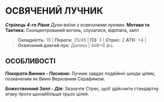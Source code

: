 ﻿# ОСВЯЧЕНИЙ ЛУЧНИК

***Стрілець 4-го Рівня***
*Духи-воїни з освяченими луками.*
**Мотиви та Тактика:** Сконцентрований вогонь, слухатися, відплата, залп

> **Складність:** 19 | **Пороги:** 25/45 | **ПЗ:** 3 | **Стрес:** 2
> **АТК:** +4 | **Освячений довгий лук:** Далека | 4d8+8 фіз.

## ОСОБЛИВОСТІ

***Покарати Винних - Пасивна:*** Лучник завдає подвійної шкоди цілям, позначеним як Винні Верховним Серафимом.

***Божественний Залп - Дія:*** Зазначте Стрес, щоб здійснити стандартну атаку проти щонайбільше трьох цілей.